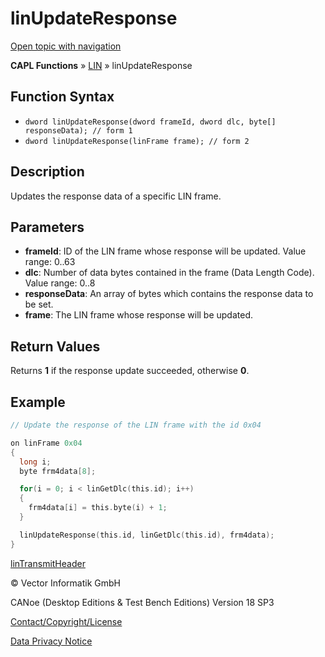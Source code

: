 # linUpdateResponse

[Open topic with navigation](../../../../../CANoeDEFamily.htm#Topics/CAPLFunctions/LIN/Functions/CAPLfunctionLINUpdateResponse.md)

**CAPL Functions** » [LIN](../CAPLfunctionsLINOverview.md) » linUpdateResponse

## Function Syntax

- `dword linUpdateResponse(dword frameId, dword dlc, byte[] responseData); // form 1`
- `dword linUpdateResponse(linFrame frame); // form 2`

## Description

Updates the response data of a specific LIN frame.

## Parameters

- **frameId**: ID of the LIN frame whose response will be updated. Value range: 0..63
- **dlc**: Number of data bytes contained in the frame (Data Length Code). Value range: 0..8
- **responseData**: An array of bytes which contains the response data to be set.
- **frame**: The LIN frame whose response will be updated.

## Return Values

Returns **1** if the response update succeeded, otherwise **0**.

## Example

```c
// Update the response of the LIN frame with the id 0x04

on linFrame 0x04
{
  long i;
  byte frm4data[8];

  for(i = 0; i < linGetDlc(this.id); i++)
  {
    frm4data[i] = this.byte(i) + 1;
  }

  linUpdateResponse(this.id, linGetDlc(this.id), frm4data);
}
```

[linTransmitHeader](CAPLfunctionLINTransmitHeader.md)

© Vector Informatik GmbH

CANoe (Desktop Editions & Test Bench Editions) Version 18 SP3

[Contact/Copyright/License](../../../Shared/ContactCopyrightLicense.md)

[Data Privacy Notice](https://www.vector.com/int/en/company/get-info/privacy-policy/)